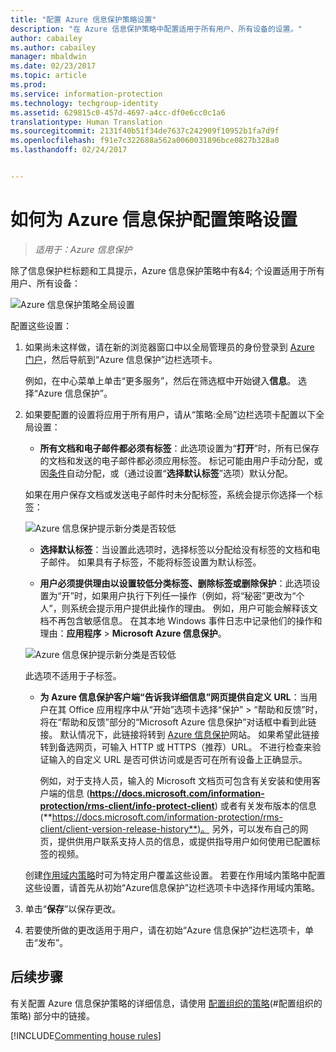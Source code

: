 ```yaml
---
title: "配置 Azure 信息保护策略设置"
description: "在 Azure 信息保护策略中配置适用于所有用户、所有设备的设置。"
author: cabailey
ms.author: cabailey
manager: mbaldwin
ms.date: 02/23/2017
ms.topic: article
ms.prod: 
ms.service: information-protection
ms.technology: techgroup-identity
ms.assetid: 629815c0-457d-4697-a4cc-df0e6cc0c1a6
translationtype: Human Translation
ms.sourcegitcommit: 2131f40b51f34de7637c242909f10952b1fa7d9f
ms.openlocfilehash: f91e7c322688a562a0060031896bce0827b328a0
ms.lasthandoff: 02/24/2017


---
```


# <a name="how-to-configure-the-policy-settings-for-azure-information-protection"></a>如何为 Azure 信息保护配置策略设置

>*适用于：Azure 信息保护*

除了信息保护栏标题和工具提示，Azure 信息保护策略中有&4; 个设置适用于所有用户、所有设备：

![Azure 信息保护策略全局设置](../media/info-protect-policy-settings.png)


配置这些设置：

1. 如果尚未这样做，请在新的浏览器窗口中以全局管理员的身份登录到 [Azure 门户](https://portal.azure.com)，然后导航到“Azure 信息保护”边栏选项卡。 
    
    例如，在中心菜单上单击“更多服务”，然后在筛选框中开始键入**信息**。 选择“Azure 信息保护”。

2. 如果要配置的设置将应用于所有用户，请从“策略:全局”边栏选项卡配置以下全局设置：

    - **所有文档和电子邮件都必须有标签**：此选项设置为“**打开**”时，所有已保存的文档和发送的电子邮件都必须应用标签。 标记可能由用户手动分配，或因[条件](configure-policy-classification.md)自动分配，或（通过设置“**选择默认标签**”选项）默认分配。 

    如果在用户保存文档或发送电子邮件时未分配标签，系统会提示你选择一个标签：

    ![Azure 信息保护提示新分类是否较低](../media/info-protect-enforce-label.png)

    - **选择默认标签**：当设置此选项时，选择标签以分配给没有标签的文档和电子邮件。 如果具有子标签，不能将标签设置为默认标签。 

    - **用户必须提供理由以设置较低分类标签、删除标签或删除保护**：此选项设置为“开”时，如果用户执行下列任一操作（例如，将“秘密”更改为“个人”，则系统会提示用户提供此操作的理由。 例如，用户可能会解释该文档不再包含敏感信息。 在其本地 Windows 事件日志中记录他们的操作和理由：**应用程序** > **Microsoft Azure 信息保护**。  

    ![Azure 信息保护提示新分类是否较低](../media/info-protect-lower-justification.png)

    此选项不适用于子标签。

    - **为 Azure 信息保护客户端“告诉我详细信息”网页提供自定义 URL**：当用户在其 Office 应用程序中从“开始”选项卡选择“保护” > “帮助和反馈”时，将在“帮助和反馈”部分的“Microsoft Azure 信息保护”对话框中看到此链接。 默认情况下，此链接将转到 [Azure 信息保护](https://www.microsoft.com/en-us/cloud-platform/azure-information-protection)网站。 如果希望此链接转到备选网页，可输入 HTTP 或 HTTPS（推荐）URL。 不进行检查来验证输入的自定义 URL 是否可供访问或是否可在所有设备上正确显示。
        
        例如，对于支持人员，输入的 Microsoft 文档页可包含有关安装和使用客户端的信息 (**https://docs.microsoft.com/information-protection/rms-client/info-protect-client**) 或者有关发布版本的信息 (**https://docs.microsoft.com/information-protection/rms-client/client-version-release-history**)。 另外，可以发布自己的网页，提供供用户联系支持人员的信息，或提供指导用户如何使用已配置标签的视频。
        
     创建[作用域内策略](configure-policy-scope.md)时可为特定用户覆盖这些设置。 若要在作用域内策略中配置这些设置，请首先从初始“Azure信息保护”边栏选项卡中选择作用域内策略。

3. 单击“**保存**”以保存更改。

4. 若要使所做的更改适用于用户，请在初始“Azure 信息保护”边栏选项卡，单击“发布”。

## <a name="next-steps"></a>后续步骤

有关配置 Azure 信息保护策略的详细信息，请使用 [配置组织的策略](configure-policy.md#configuring-your-organizations-policy)(#配置组织的策略) 部分中的链接。  

[!INCLUDE[Commenting house rules](../includes/houserules.md)]

